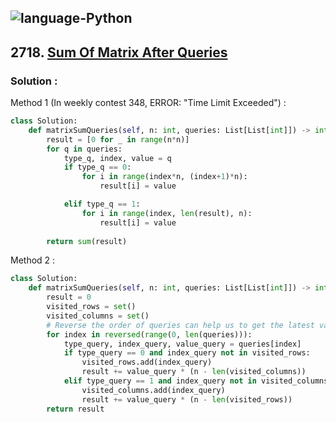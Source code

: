 ![language-Python](https://img.shields.io/badge/%20-Python-ffd43b?style=for-the-badge&logo=PYTHON)
---

## 2718. [Sum Of Matrix After Queries](https://leetcode.com/problems/sum-of-matrix-after-queries)

### Solution :

Method 1 (In weekly contest 348, ERROR: "Time Limit Exceeded") :
```python
class Solution:
    def matrixSumQueries(self, n: int, queries: List[List[int]]) -> int:
        result = [0 for _ in range(n*n)]
        for q in queries:
            type_q, index, value = q
            if type_q == 0:
                for i in range(index*n, (index+1)*n):
                    result[i] = value    

            elif type_q == 1:
                for i in range(index, len(result), n):
                    result[i] = value
            
        return sum(result)
```

Method 2 :
```python
class Solution:
    def matrixSumQueries(self, n: int, queries: List[List[int]]) -> int:
        result = 0
        visited_rows = set()
        visited_columns = set()
        # Reverse the order of queries can help us to get the latest value
        for index in reversed(range(0, len(queries))):
            type_query, index_query, value_query = queries[index]
            if type_query == 0 and index_query not in visited_rows:
                visited_rows.add(index_query)
                result += value_query * (n - len(visited_columns))
            elif type_query == 1 and index_query not in visited_columns:
                visited_columns.add(index_query)
                result += value_query * (n - len(visited_rows))
        return result
```
